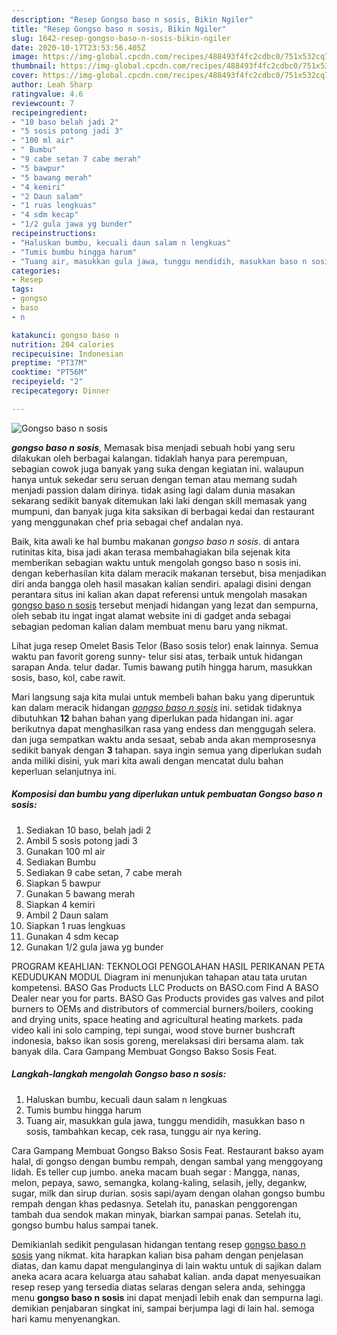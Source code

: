 ```yaml
---
description: "Resep Gongso baso n sosis, Bikin Ngiler"
title: "Resep Gongso baso n sosis, Bikin Ngiler"
slug: 1642-resep-gongso-baso-n-sosis-bikin-ngiler
date: 2020-10-17T23:53:56.405Z
image: https://img-global.cpcdn.com/recipes/488493f4fc2cdbc0/751x532cq70/gongso-baso-n-sosis-foto-resep-utama.jpg
thumbnail: https://img-global.cpcdn.com/recipes/488493f4fc2cdbc0/751x532cq70/gongso-baso-n-sosis-foto-resep-utama.jpg
cover: https://img-global.cpcdn.com/recipes/488493f4fc2cdbc0/751x532cq70/gongso-baso-n-sosis-foto-resep-utama.jpg
author: Leah Sharp
ratingvalue: 4.6
reviewcount: 7
recipeingredient:
- "10 baso belah jadi 2"
- "5 sosis potong jadi 3"
- "100 ml air"
- " Bumbu"
- "9 cabe setan 7 cabe merah"
- "5 bawpur"
- "5 bawang merah"
- "4 kemiri"
- "2 Daun salam"
- "1 ruas lengkuas"
- "4 sdm kecap"
- "1/2 gula jawa yg bunder"
recipeinstructions:
- "Haluskan bumbu, kecuali daun salam n lengkuas"
- "Tumis bumbu hingga harum"
- "Tuang air, masukkan gula jawa, tunggu mendidih, masukkan baso n sosis, tambahkan kecap, cek rasa, tunggu air nya kering."
categories:
- Resep
tags:
- gongso
- baso
- n

katakunci: gongso baso n 
nutrition: 204 calories
recipecuisine: Indonesian
preptime: "PT37M"
cooktime: "PT56M"
recipeyield: "2"
recipecategory: Dinner

---
```



![Gongso baso n sosis](https://img-global.cpcdn.com/recipes/488493f4fc2cdbc0/751x532cq70/gongso-baso-n-sosis-foto-resep-utama.jpg)

<b><i>gongso baso n sosis</i></b>, Memasak bisa menjadi sebuah hobi yang seru dilakukan oleh berbagai kalangan. tidaklah hanya para perempuan, sebagian cowok juga banyak yang suka dengan kegiatan ini. walaupun hanya untuk sekedar seru seruan dengan teman atau memang sudah menjadi passion dalam dirinya. tidak asing lagi dalam dunia masakan sekarang sedikit banyak ditemukan laki laki dengan skill memasak yang mumpuni, dan banyak juga kita saksikan di berbagai kedai dan restaurant yang menggunakan chef pria sebagai chef andalan nya.

Baik, kita awali ke hal bumbu makanan <i>gongso baso n sosis</i>. di antara rutinitas kita, bisa jadi akan terasa membahagiakan bila sejenak kita memberikan sebagian waktu untuk mengolah gongso baso n sosis ini. dengan keberhasilan kita dalam meracik makanan tersebut, bisa menjadikan diri anda bangga oleh hasil masakan kalian sendiri. apalagi disini dengan perantara situs ini kalian akan dapat referensi untuk mengolah masakan <u>gongso baso n sosis</u> tersebut menjadi hidangan yang lezat dan sempurna, oleh sebab itu ingat ingat alamat website ini di gadget anda sebagai sebagian pedoman kalian dalam membuat menu baru yang nikmat.

Lihat juga resep Omelet Basis Telor (Baso sosis telor) enak lainnya. Semua waktu pan favorit goreng sunny- telur sisi atas, terbaik untuk hidangan sarapan Anda. telur dadar. Tumis bawang putih hingga harum, masukkan sosis, baso, kol, cabe rawit.


Mari langsung saja kita mulai untuk membeli bahan baku yang diperuntuk kan dalam meracik hidangan <u><i>gongso baso n sosis</i></u> ini. setidak tidaknya dibutuhkan <b>12</b> bahan bahan yang diperlukan pada hidangan ini. agar berikutnya dapat menghasilkan rasa yang endess dan menggugah selera. dan juga sempatkan waktu anda sesaat, sebab anda akan memprosesnya sedikit banyak dengan <b>3</b> tahapan. saya ingin semua yang diperlukan sudah anda miliki disini, yuk mari kita awali dengan mencatat dulu bahan keperluan selanjutnya ini.

<!--inarticleads1-->

##### Komposisi dan bumbu yang diperlukan untuk pembuatan Gongso baso n sosis:

1. Sediakan 10 baso, belah jadi 2
1. Ambil 5 sosis potong jadi 3
1. Gunakan 100 ml air
1. Sediakan  Bumbu
1. Sediakan 9 cabe setan, 7 cabe merah
1. Siapkan 5 bawpur
1. Gunakan 5 bawang merah
1. Siapkan 4 kemiri
1. Ambil 2 Daun salam
1. Siapkan 1 ruas lengkuas
1. Gunakan 4 sdm kecap
1. Gunakan 1/2 gula jawa yg bunder


PROGRAM KEAHLIAN: TEKNOLOGI PENGOLAHAN HASIL PERIKANAN PETA KEDUDUKAN MODUL Diagram ini menunjukan tahapan atau tata urutan kompetensi. BASO Gas Products LLC Products on BASO.com Find A BASO Dealer near you for parts. BASO Gas Products provides gas valves and pilot burners to OEMs and distributors of commercial burners/boilers, cooking and drying units, space heating and agricultural heating markets. pada video kali ini solo camping, tepi sungai, wood stove burner bushcraft indonesia, bakso ikan sosis goreng, merelaksasi diri bersama alam. tak banyak dila. Cara Gampang Membuat Gongso Bakso Sosis Feat. 

<!--inarticleads2-->

##### Langkah-langkah mengolah Gongso baso n sosis:

1. Haluskan bumbu, kecuali daun salam n lengkuas
1. Tumis bumbu hingga harum
1. Tuang air, masukkan gula jawa, tunggu mendidih, masukkan baso n sosis, tambahkan kecap, cek rasa, tunggu air nya kering.


Cara Gampang Membuat Gongso Bakso Sosis Feat. Restaurant bakso ayam halal, di gongso dengan bumbu rempah, dengan sambal yang menggoyang lidah. Es teller cup jumbo. aneka macam buah segar : Mangga, nanas, melon, pepaya, sawo, semangka, kolang-kaling, selasih, jelly, degankw, sugar, milk dan sirup durian. sosis sapi/ayam dengan olahan gongso bumbu rempah dengan khas pedasnya. Setelah itu, panaskan penggorengan tambah dua sendok makan minyak, biarkan sampai panas. Setelah itu, gongso bumbu halus sampai tanek. 

Demikianlah sedikit pengulasan hidangan tentang resep <u>gongso baso n sosis</u> yang nikmat. kita harapkan kalian bisa paham dengan penjelasan diatas, dan kamu dapat mengulanginya di lain waktu untuk di sajikan dalam aneka acara acara keluarga atau sahabat kalian. anda dapat menyesuaikan resep resep yang tersedia diatas selaras dengan selera anda, sehingga menu <b>gongso baso n sosis</b> ini dapat menjadi lebih enak dan sempurna lagi. demikian penjabaran singkat ini, sampai berjumpa lagi di lain hal. semoga hari kamu menyenangkan.
